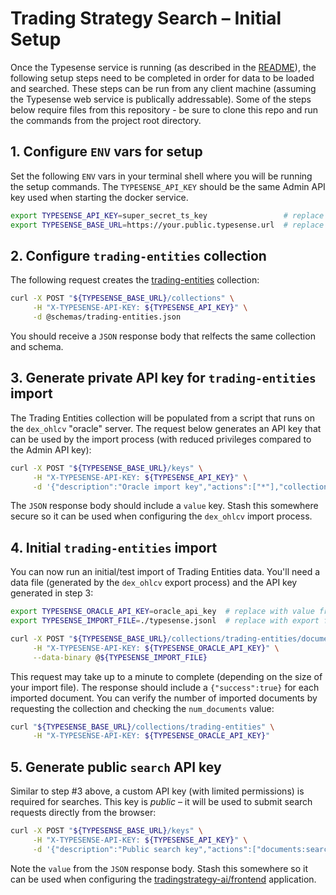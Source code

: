 # Trading Strategy Search – Initial Setup

Once the Typesense service is running (as described in the [README](../README.md)), the following
setup steps need to be completed in order for data to be loaded and searched. These steps can be
run from any client machine (assuming the Typesense web service is publically addressable). Some of
the steps below require files from this repository - be sure to clone this repo and run the commands
from the project root directory.

## 1. Configure `ENV` vars for setup

Set the following `ENV` vars in your terminal shell where you will be running the setup commands.
The `TYPESENSE_API_KEY` should be the same Admin API key used when starting the docker service.

```bash
export TYPESENSE_API_KEY=super_secret_ts_key                 # replace with a secure key
export TYPESENSE_BASE_URL=https://your.public.typesense.url  # replace with public search URL
```

## 2. Configure `trading-entities` collection

The following request creates the [trading-entities](./trading-entities.md) collection:

```bash
curl -X POST "${TYPESENSE_BASE_URL}/collections" \
     -H "X-TYPESENSE-API-KEY: ${TYPESENSE_API_KEY}" \
     -d @schemas/trading-entities.json
```

You should receive a `JSON` response body that relfects the same collection and schema.

## 3. Generate private API key for `trading-entities` import

The Trading Entities collection will be populated from a script that runs on the `dex_ohlcv`
"oracle" server. The request below generates an API key that can be used by the import process (with
reduced privileges compared to the Admin API key):

```bash
curl -X POST "${TYPESENSE_BASE_URL}/keys" \
     -H "X-TYPESENSE-API-KEY: ${TYPESENSE_API_KEY}" \
     -d '{"description":"Oracle import key","actions":["*"],"collections":["trading-entities"]}'
```

The `JSON` response body should include a `value` key. Stash this somewhere secure so it can be used
when configuring the `dex_ohlcv` import process.

## 4. Initial `trading-entities` import

You can now run an initial/test import of Trading Entities data. You'll need a data file (generated
by the `dex_ohlcv` export process) and the API key generated in step 3:

```bash
export TYPESENSE_ORACLE_API_KEY=oracle_api_key  # replace with value from step 3
export TYPESENSE_IMPORT_FILE=./typesense.jsonl  # replace with export file path/name

curl -X POST "${TYPESENSE_BASE_URL}/collections/trading-entities/documents/import?action=upsert" \
     -H "X-TYPESENSE-API-KEY: ${TYPESENSE_ORACLE_API_KEY}" \
     --data-binary @${TYPESENSE_IMPORT_FILE}
```

This request may take up to a minute to complete (depending on the size of your import file). The
response should include a `{"success":true}` for each imported document. You can verify the number
of imported documents by requesting the collection and checking the `num_documents` value:

```bash
curl "${TYPESENSE_BASE_URL}/collections/trading-entities" \
     -H "X-TYPESENSE-API-KEY: ${TYPESENSE_ORACLE_API_KEY}"
```

## 5. Generate public `search` API key

Similar to step #3 above, a custom API key (with limited permissions) is required for searches. This
key is _public_ – it will be used to submit search requests directly from the browser:

```bash
curl -X POST "${TYPESENSE_BASE_URL}/keys" \
     -H "X-TYPESENSE-API-KEY: ${TYPESENSE_API_KEY}" \
     -d '{"description":"Public search key","actions":["documents:search"],"collections":["*"]}'
```

Note the `value` from the `JSON` response body. Stash this somewhere so it can be used when
configuring the [tradingstrategy-ai/frontend](https://github.com/tradingstrategy-ai/frontend)
application.
